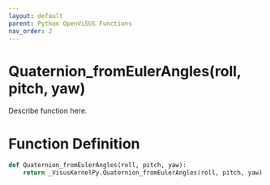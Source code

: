 ```yaml
---
layout: default
parent: Python OpenViSUS Functions
nav_order: 2
---
```


# Quaternion_fromEulerAngles(roll, pitch, yaw)

Describe function here.

# Function Definition

```python
def Quaternion_fromEulerAngles(roll, pitch, yaw):
    return _VisusKernelPy.Quaternion_fromEulerAngles(roll, pitch, yaw)

```